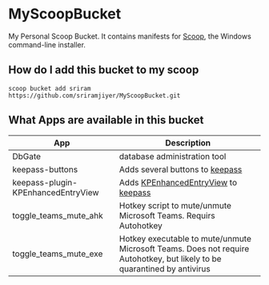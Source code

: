 # MyScoopBucket
My Personal Scoop Bucket. It contains manifests for [Scoop](https://scoop.sh), the Windows command-line installer.

## How do I add this bucket to my scoop

```
scoop bucket add sriram https://github.com/sriramjiyer/MyScoopBucket.git
```

## What Apps are available in this bucket

App|Description
---|---
DbGate|database administration tool
keepass-buttons|Adds several buttons to [keepass](https://keepass.info)
keepass-plugin-KPEnhancedEntryView|Adds [KPEnhancedEntryView](https://sourceforge.net/projects/kpenhentryview/) to [keepass](https://keepass.info)
toggle_teams_mute_ahk|Hotkey script to mute/unmute Microsoft Teams. Requirs Autohotkey
toggle_teams_mute_exe|Hotkey executable to mute/unmute Microsoft Teams. Does not require Autohotkey, but likely to be quarantined by antivirus
